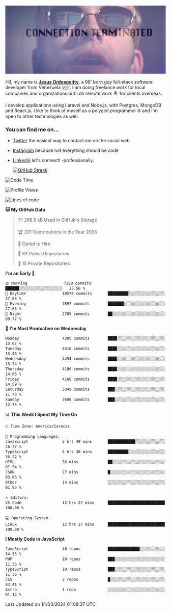 ![hackers movie reference](./disconnected.jpg)

Hi!, my name is [**Jesus Ordosgoitty**](https://jodaz.dev), a 98' born guy full-stack software developer from Venezuela 🇻🇪. I am doing freelance work for local companies and organizations but I do remote work 🏝️ for clients overseas. 

I develop applications using Laravel and Node.js, with Postgres, MongoDB and React.js. I like to think of myself as a polyglot programmer 🌐 and I'm open to other technologies as well.

### You can find me on...

- [Twitter](https://twitter.com/jodaz_) the easiest way to contact me on the social web
- [Instagram](https://instagram.com/jodaz_) because not everything should be code
- [Linkedin](https://linkedin.com/in/jodaz) let's connect! -professionally.


    [![GitHub Streak](https://streak-stats.demolab.com?user=jodaz&theme=tokyonight)](https://git.io/streak-stats)

<!--START_SECTION:waka-->
![Code Time](http://img.shields.io/badge/Code%20Time-4%2C663%20hrs%2016%20mins-blue)

![Profile Views](http://img.shields.io/badge/Profile%20Views-0-blue)

![Lines of code](https://img.shields.io/badge/From%20Hello%20World%20I%27ve%20Written-83.0%20million%20lines%20of%20code-blue)

**🐱 My GitHub Data** 

> 📦 268.5 kB Used in GitHub's Storage 
 > 
> 🏆 201 Contributions in the Year 2024
 > 
> 💼 Opted to Hire
 > 
> 📜 83 Public Repositories 
 > 
> 🔑 15 Private Repositories 
 > 
**I'm an Early 🐤** 

```text
🌞 Morning                7298 commits        ██████░░░░░░░░░░░░░░░░░░░   25.56 % 
🌆 Daytime                10574 commits       █████████░░░░░░░░░░░░░░░░   37.03 % 
🌃 Evening                7897 commits        ███████░░░░░░░░░░░░░░░░░░   27.65 % 
🌙 Night                  2789 commits        ██░░░░░░░░░░░░░░░░░░░░░░░   09.77 % 
```
📅 **I'm Most Productive on Wednesday** 

```text
Monday                   4305 commits        ████░░░░░░░░░░░░░░░░░░░░░   15.07 % 
Tuesday                  4416 commits        ████░░░░░░░░░░░░░░░░░░░░░   15.46 % 
Wednesday                4494 commits        ████░░░░░░░░░░░░░░░░░░░░░   15.74 % 
Thursday                 4186 commits        ████░░░░░░░░░░░░░░░░░░░░░   14.66 % 
Friday                   4168 commits        ████░░░░░░░░░░░░░░░░░░░░░   14.59 % 
Saturday                 3349 commits        ███░░░░░░░░░░░░░░░░░░░░░░   11.73 % 
Sunday                   3640 commits        ███░░░░░░░░░░░░░░░░░░░░░░   12.75 % 
```


📊 **This Week I Spent My Time On** 

```text
🕑︎ Time Zone: America/Caracas

💬 Programming Languages: 
JavaScript               5 hrs 49 mins       ████████████░░░░░░░░░░░░░   46.77 % 
TypeScript               4 hrs 30 mins       █████████░░░░░░░░░░░░░░░░   36.22 % 
HTML                     56 mins             ██░░░░░░░░░░░░░░░░░░░░░░░   07.54 % 
JSON                     27 mins             █░░░░░░░░░░░░░░░░░░░░░░░░   03.66 % 
Other                    14 mins             ░░░░░░░░░░░░░░░░░░░░░░░░░   01.95 % 

🔥 Editors: 
VS Code                  12 hrs 27 mins      █████████████████████████   100.00 % 

💻 Operating System: 
Linux                    12 hrs 27 mins      █████████████████████████   100.00 % 
```

**I Mostly Code in JavaScript** 

```text
JavaScript               48 repos            ██████████████░░░░░░░░░░░   54.55 % 
PHP                      10 repos            ███░░░░░░░░░░░░░░░░░░░░░░   11.36 % 
TypeScript               10 repos            ███░░░░░░░░░░░░░░░░░░░░░░   11.36 % 
CSS                      3 repos             █░░░░░░░░░░░░░░░░░░░░░░░░   03.41 % 
Astro                    1 repo              ░░░░░░░░░░░░░░░░░░░░░░░░░   01.14 % 
```




 Last Updated on 14/03/2024 01:08:37 UTC
<!--END_SECTION:waka-->
